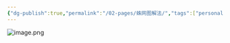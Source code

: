 ```yaml
---
{"dg-publish":true,"permalink":"/02-pages/蛛网图解法/","tags":["personal/blog","math/高等数学/极限"]}
---
```


![image.png](https://yelanyanyu-img-bed.oss-cn-hangzhou.aliyuncs.com/img/blog/2024/08/20240812151333.png)
